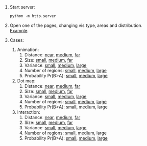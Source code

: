 1. Start server: 

   ``` python 
   python -m http.server
   ```

2. Open one of the pages, changing vis type, areas and distribution. [Example](http://localhost:8000/dotmap.html?polygon=./synthetic-data/data/distance/distance_far.geojson&distribution=./synthetic-data/data/distance/distance.json).

3. Cases:

   1. Animation:
      1. Distance: [near](http://localhost:8000/hops.html?polygon=./synthetic-data/data/distance/distance_near.geojson&distribution=./synthetic-data/data/distance/distance.json), [medium](http://localhost:8000/hops.html?polygon=./synthetic-data/data/distance/distance_medium.geojson&distribution=./synthetic-data/data/distance/distance.json), [far](http://localhost:8000/hops.html?polygon=./synthetic-data/data/distance/distance_far.geojson&distribution=./synthetic-data/data/distance/distance.json)
      2. Size: [small](http://localhost:8000/hops.html?polygon=./synthetic-data/data/size/size_small.geojson&distribution=./synthetic-data/data/size/size.json), [medium](http://localhost:8000/hops.html?polygon=./synthetic-data/data/size/size_medium.geojson&distribution=./synthetic-data/data/size/size.json), [far](http://localhost:8000/hops.html?polygon=./synthetic-data/data/size/size_far.geojson&distribution=./synthetic-data/data/size/size.json)
      3. Variance: [small](http://localhost:8000/hops.html?polygon=./synthetic-data/data/variane/variance.geojson&distribution=./synthetic-data/data/variane/variance_small.json), [medium](http://localhost:8000/hops.html?polygon=./synthetic-data/data/variane/variance.geojson&distribution=./synthetic-data/data/variane/variance_medium.json), [large](http://localhost:8000/hops.html?polygon=./synthetic-data/data/variane/variance.geojson&distribution=./synthetic-data/data/variane/variance_large.json)
      4. Number of regions: [small](http://localhost:8000/hops.html?polygon=./synthetic-data/data/number_regions/number_regions_small.geojson&distribution=./synthetic-data/data/number_regions/number_regions_small.json), [medium](http://localhost:8000/hops.html?polygon=./synthetic-data/data/number_regions/number_regions_medium.geojson&distribution=./synthetic-data/data/number_regions/number_regions_medium.json), [large](http://localhost:8000/hops.html?polygon=./synthetic-data/data/number_regions/number_regions_large.geojson&distribution=./synthetic-data/data/number_regions/number_regions_large.json)
      5. Probability Pr(B>A): [small](http://localhost:8000/hops.html?polygon=./synthetic-data/data/probability/probability.geojson&distribution=./synthetic-data/data/probability/probability_small.json), [medium](http://localhost:8000/hops.html?polygon=./synthetic-data/data/probability/probability.geojson&distribution=./synthetic-data/data/probability/probability_medium.json), [large](http://localhost:8000/hops.html?polygon=./synthetic-data/data/probability/probability.geojson&distribution=./synthetic-data/data/probability/probability_large.json)
   2. Dot map:
      1. Distance: [near](http://localhost:8000/dotmap.html?polygon=./synthetic-data/data/distance/distance_near.geojson&distribution=./synthetic-data/data/distance/distance.json), [medium](http://localhost:8000/dotmap.html?polygon=./synthetic-data/data/distance/distance_medium.geojson&distribution=./synthetic-data/data/distance/distance.json), [far](http://localhost:8000/dotmap.html?polygon=./synthetic-data/data/distance/distance_far.geojson&distribution=./synthetic-data/data/distance/distance.json)
      2. Size: [small](http://localhost:8000/dotmap.html?polygon=./synthetic-data/data/size/size_small.geojson&distribution=./synthetic-data/data/size/size.json), [medium](http://localhost:8000/dotmap.html?polygon=./synthetic-data/data/size/size_medium.geojson&distribution=./synthetic-data/data/size/size.json), [far](http://localhost:8000/dotmap.html?polygon=./synthetic-data/data/size/size_far.geojson&distribution=./synthetic-data/data/size/size.json)
      3. Variance: [small](http://localhost:8000/dotmap.html?polygon=./synthetic-data/data/variane/variance.geojson&distribution=./synthetic-data/data/variane/variance_small.json), [medium](http://localhost:8000/dotmap.html?polygon=./synthetic-data/data/variane/variance.geojson&distribution=./synthetic-data/data/variane/variance_medium.json), [large](http://localhost:8000/dotmap.html?polygon=./synthetic-data/data/variane/variance.geojson&distribution=./synthetic-data/data/variane/variance_large.json)
      4. Number of regions: [small](http://localhost:8000/dotmap.html?polygon=./synthetic-data/data/number_regions/number_regions_small.geojson&distribution=./synthetic-data/data/number_regions/number_regions_small.json), [medium](http://localhost:8000/dotmap.html?polygon=./synthetic-data/data/number_regions/number_regions_medium.geojson&distribution=./synthetic-data/data/number_regions/number_regions_medium.json), [large](http://localhost:8000/dotmap.html?polygon=./synthetic-data/data/number_regions/number_regions_large.geojson&distribution=./synthetic-data/data/number_regions/number_regions_large.json)
      5. Probability Pr(B>A): [small](http://localhost:8000/dotmap.html?polygon=./synthetic-data/data/probability/probability.geojson&distribution=./synthetic-data/data/probability/probability_small.json), [medium](http://localhost:8000/dotmap.html?polygon=./synthetic-data/data/probability/probability.geojson&distribution=./synthetic-data/data/probability/probability_medium.json), [large](http://localhost:8000/dotmap.html?polygon=./synthetic-data/data/probability/probability.geojson&distribution=./synthetic-data/data/probability/probability_large.json)
   3. Interaction:
      1. Distance: [near](http://localhost:8000/interaction.html?polygon=./synthetic-data/data/distance/distance_near.geojson&distribution=./synthetic-data/data/distance/distance.json), [medium](http://localhost:8000/interaction.html?polygon=./synthetic-data/data/distance/distance_medium.geojson&distribution=./synthetic-data/data/distance/distance.json), [far](http://localhost:8000/interaction.html?polygon=./synthetic-data/data/distance/distance_far.geojson&distribution=./synthetic-data/data/distance/distance.json)
      2. Size: [small](http://localhost:8000/interaction.html?polygon=./synthetic-data/data/size/size_small.geojson&distribution=./synthetic-data/data/size/size.json), [medium](http://localhost:8000/interaction.html?polygon=./synthetic-data/data/size/size_medium.geojson&distribution=./synthetic-data/data/size/size.json), [far](http://localhost:8000/interaction.html?polygon=./synthetic-data/data/size/size_far.geojson&distribution=./synthetic-data/data/size/size.json)
      3. Variance: [small](http://localhost:8000/interaction.html?polygon=./synthetic-data/data/variane/variance.geojson&distribution=./synthetic-data/data/variane/variance_small.json), [medium](http://localhost:8000/interaction.html?polygon=./synthetic-data/data/variane/variance.geojson&distribution=./synthetic-data/data/variane/variance_medium.json), [large](http://localhost:8000/interaction.html?polygon=./synthetic-data/data/variane/variance.geojson&distribution=./synthetic-data/data/variane/variance_large.json)
      4. Number of regions: [small](http://localhost:8000/interaction.html?polygon=./synthetic-data/data/number_regions/number_regions_small.geojson&distribution=./synthetic-data/data/number_regions/number_regions_small.json), [medium](http://localhost:8000/interaction.html?polygon=./synthetic-data/data/number_regions/number_regions_medium.geojson&distribution=./synthetic-data/data/number_regions/number_regions_medium.json), [large](http://localhost:8000/interaction.html?polygon=./synthetic-data/data/number_regions/number_regions_large.geojson&distribution=./synthetic-data/data/number_regions/number_regions_large.json)
      5. Probability Pr(B>A): [small](http://localhost:8000/interaction.html?polygon=./synthetic-data/data/probability/probability.geojson&distribution=./synthetic-data/data/probability/probability_small.json), [medium](http://localhost:8000/interaction.html?polygon=./synthetic-data/data/probability/probability.geojson&distribution=./synthetic-data/data/probability/probability_medium.json), [large](http://localhost:8000/interaction.html?polygon=./synthetic-data/data/probability/probability.geojson&distribution=./synthetic-data/data/probability/probability_large.json)

